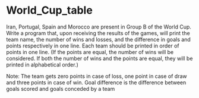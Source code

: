 # World_Cup_table
Iran, Portugal, Spain and Morocco are present in Group B of the World Cup. Write a program that,
upon receiving the results of the games, will print the team name,
the number of wins and losses, and the difference in goals and points respectively in one line.
Each team should be printed in order of points in one line.
(If the points are equal, the number of wins will be considered.
If both the number of wins and the points are equal, they will be printed in alphabetical order.)

Note: The team gets zero points in case of loss, one point in case of draw and three points in case of win.
Goal difference is the difference between goals scored and goals conceded by a team
